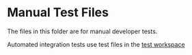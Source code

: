 # Manual Test Files

The files in this folder are for manual developer tests.

Automated integration tests use test files in the [test workspace](../src/test/workspace/badMarkdown.md)
